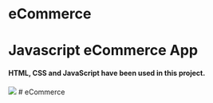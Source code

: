 # eCommerce

<h1>Javascript eCommerce App</h1>

<h4>HTML, CSS  and JavaScript have been used in this project.</h4>

<img src="./screen.gif">
# eCommerce
